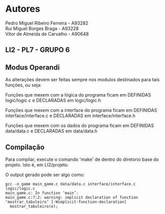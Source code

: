 Autores
=========  
Pedro Miguel Ribeiro Ferreira - A93282  
Rui Miguel Borges Braga       - A93228     
Vitor de Almeida de Carvalho  - A90648  

LI2 - PL7 - GRUPO 6
------------



Modus Operandi
------------  

As alterações devem ser feitas sempre nos modulos destinados para tais funções, ou seja:  

Funções que mexem com a lógica do programa ficam em DEFINIDAS logic/logic.c e DECLARADAS em logic/logic.h  
  
Funções que mexem com a interface do programa ficam em DEFINIDAS interface/interface.c e DECLARADAS em interface/interface.h  
  
Funções que mexem com os dados do programa ficam em DEFINIDAS data/data.c e DECLARADAS em data/data.h 


Compilação
------------  

Para compilar, execute o comando 'make' de dentro do diretorio base do projeto. Isto é, em LI2/projeto.  

O output gerado pode ser algo como:  
```
gcc -o game main_game.c data/data.c interface/interface.c logic/logic.c
main_game.c: In function ‘main’:
main_game.c:7:2: warning: implicit declaration of function ‘mostrar_tabuleiro’ [-Wimplicit-function-declaration]
  mostrar_tabuleiro(e);
```



 
